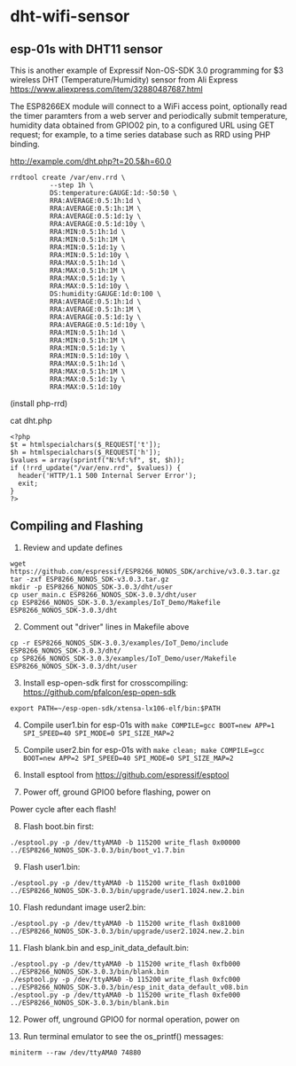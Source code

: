 # dht-wifi-sensor
## esp-01s with DHT11 sensor

This is another example of Expressif Non-OS-SDK 3.0 programming for $3 wireless DHT (Temperature/Humidity) sensor from Ali Express https://www.aliexpress.com/item/32880487687.html

The ESP8266EX module will connect to a WiFi access point, optionally read the timer paramters from a web server and periodically submit temperature, humidity data obtained from GPIO02 pin, to a configured URL using GET request; for example, to a time series database such as RRD using PHP binding.

http://example.com/dht.php?t=20.5&h=60.0

```
rrdtool create /var/env.rrd \
          --step 1h \
          DS:temperature:GAUGE:1d:-50:50 \
          RRA:AVERAGE:0.5:1h:1d \
          RRA:AVERAGE:0.5:1h:1M \
          RRA:AVERAGE:0.5:1d:1y \
          RRA:AVERAGE:0.5:1d:10y \
          RRA:MIN:0.5:1h:1d \
          RRA:MIN:0.5:1h:1M \
          RRA:MIN:0.5:1d:1y \
          RRA:MIN:0.5:1d:10y \
          RRA:MAX:0.5:1h:1d \
          RRA:MAX:0.5:1h:1M \
          RRA:MAX:0.5:1d:1y \
          RRA:MAX:0.5:1d:10y \
          DS:humidity:GAUGE:1d:0:100 \
          RRA:AVERAGE:0.5:1h:1d \
          RRA:AVERAGE:0.5:1h:1M \
          RRA:AVERAGE:0.5:1d:1y \
          RRA:AVERAGE:0.5:1d:10y \
          RRA:MIN:0.5:1h:1d \
          RRA:MIN:0.5:1h:1M \
          RRA:MIN:0.5:1d:1y \
          RRA:MIN:0.5:1d:10y \
          RRA:MAX:0.5:1h:1d \
          RRA:MAX:0.5:1h:1M \
          RRA:MAX:0.5:1d:1y \
          RRA:MAX:0.5:1d:10y
```

(install php-rrd)

cat dht.php 

```
<?php
$t = htmlspecialchars($_REQUEST['t']);
$h = htmlspecialchars($_REQUEST['h']);
$values = array(sprintf("N:%f:%f", $t, $h));
if (!rrd_update("/var/env.rrd", $values)) {
  header('HTTP/1.1 500 Internal Server Error');
  exit;
}
?>
```


## Compiling and Flashing

1. Review and update defines

```
wget https://github.com/espressif/ESP8266_NONOS_SDK/archive/v3.0.3.tar.gz
tar -zxf ESP8266_NONOS_SDK-v3.0.3.tar.gz
mkdir -p ESP8266_NONOS_SDK-3.0.3/dht/user
cp user_main.c ESP8266_NONOS_SDK-3.0.3/dht/user
cp ESP8266_NONOS_SDK-3.0.3/examples/IoT_Demo/Makefile ESP8266_NONOS_SDK-3.0.3/dht
```

2. Comment out "driver" lines in Makefile above

```
cp -r ESP8266_NONOS_SDK-3.0.3/examples/IoT_Demo/include ESP8266_NONOS_SDK-3.0.3/dht/
cp SP8266_NONOS_SDK-3.0.3/examples/IoT_Demo/user/Makefile ESP8266_NONOS_SDK-3.0.3/dht/user
```

3. Install esp-open-sdk first for crosscompiling: https://github.com/pfalcon/esp-open-sdk

```
export PATH=~/esp-open-sdk/xtensa-lx106-elf/bin:$PATH
```

4. Compile user1.bin for esp-01s with `make COMPILE=gcc BOOT=new APP=1 SPI_SPEED=40 SPI_MODE=0 SPI_SIZE_MAP=2`

5. Compile user2.bin for esp-01s with `make clean; make COMPILE=gcc BOOT=new APP=2 SPI_SPEED=40 SPI_MODE=0 SPI_SIZE_MAP=2`

6. Install esptool from https://github.com/espressif/esptool

7. Power off, ground GPIO0 before flashing, power on

Power cycle after each flash!

8. Flash boot.bin first:

```
./esptool.py -p /dev/ttyAMA0 -b 115200 write_flash 0x00000 ../ESP8266_NONOS_SDK-3.0.3/bin/boot_v1.7.bin
```

9. Flash user1.bin:

```
./esptool.py -p /dev/ttyAMA0 -b 115200 write_flash 0x01000 ../ESP8266_NONOS_SDK-3.0.3/bin/upgrade/user1.1024.new.2.bin
```

10. Flash redundant image user2.bin:

```
./esptool.py -p /dev/ttyAMA0 -b 115200 write_flash 0x81000 ../ESP8266_NONOS_SDK-3.0.3/bin/upgrade/user2.1024.new.2.bin
```

11. Flash blank.bin and esp_init_data_default.bin:

```
./esptool.py -p /dev/ttyAMA0 -b 115200 write_flash 0xfb000 ../ESP8266_NONOS_SDK-3.0.3/bin/blank.bin
./esptool.py -p /dev/ttyAMA0 -b 115200 write_flash 0xfc000 ../ESP8266_NONOS_SDK-3.0.3/bin/esp_init_data_default_v08.bin
./esptool.py -p /dev/ttyAMA0 -b 115200 write_flash 0xfe000 ../ESP8266_NONOS_SDK-3.0.3/bin/blank.bin
```

12. Power off, unground GPIO0 for normal operation, power on

13. Run terminal emulator to see the os_printf() messages:

```
miniterm --raw /dev/ttyAMA0 74880
```
